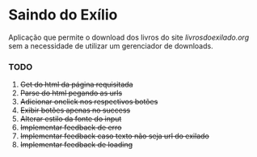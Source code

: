 Saindo do Exílio
================

Aplicação que permite o download dos livros do site _livrosdoexilado.org_ sem a necessidade de utilizar um gerenciador de downloads.

### TODO
1. ~~Get do html da página requisitada~~
2. ~~Parse do html pegando as urls~~
3. ~~Adicionar onclick nos respectivos botões~~
4. ~~Exibir botões apenas no success~~
5. ~~Alterar estilo da fonte do input~~
6. ~~Implementar feedback de erro~~
7. ~~Implementar feedback caso texto não seja url do exilado~~
8. ~~Implementar feedback de loading~~
